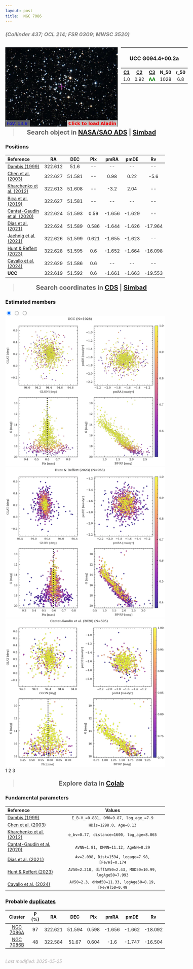 ```yaml
---
layout: post
title:  NGC 7086
---
```

<h3><span style="color: #808080;"><i>(Collinder 437; OCL 214; FSR 0309; MWSC 3520)</i></span></h3><div style="display: flex; justify-content: space-between; width:720px;height:250px">
<div style="text-align: center;">

<!-- Static image + data attributes for FOV and target -->
<img id="aladin_img"
     data-umami-event="aladin_load"
     src="https://raw.githubusercontent.com/ucc23/Q2P/main/plots/ngc7086_aladin.webp"
     alt="Click to load Aladin Lite" 
     style="width:355px;height:250px; cursor: pointer;"
     data-fov="0.227" 
     data-target="322.619 51.592"/>
<!-- Div to contain Aladin Lite viewer -->
<div id="aladin-lite-div" style="width:355px;height:250px;display:none;"></div>
<!-- Aladin Lite script (will be loaded after the image is clicked) -->
<script src="{{ site.baseurl }}/scripts/aladin_load.js"></script>

</div>
<!-- Left block -->

<table style="text-align: center; width:355px;height:250px;">
  <!-- Row 1 (title) -->
  <tr>
    <td colspan="5"><h3>UCC G094.4+00.2a</h3></td>
  </tr>
  <!-- Row 2 -->
  <tr>
    <th><a href="https://ucc.ar/faq#what-are-the-c1-c2-and-c3-parameters" title="Photometric class">C1</a></th>
    <th><a href="https://ucc.ar/faq#what-are-the-c1-c2-and-c3-parameters" title="Density class">C2</a></th>
    <th><a href="https://ucc.ar/faq#what-are-the-c1-c2-and-c3-parameters" title="Combined class">C3</a></th>
    <th><div title="Stars with membership probability >50%">N_50</div></th>
    <th><div title="Radius that contains half the members [arcmin]">r_50</div></th>
  </tr>
  <!-- Row 3 -->
  <tr>
    <td>1.0</td>
    <td>0.92</td>
    <td><span style="color: green; font-weight: bold;">A</span><span style="color: green; font-weight: bold;">A</span></td>
    <td>1028</td>
    <td>6.8</td>
  </tr>
</table>
</div>

> <p style="text-align:center; font-weight: bold; font-size:20px">Search object in <a data-umami-event="nasa_search" href="https://ui.adsabs.harvard.edu/search/q=%20collection%3Aastronomy%20body%3A%22NGC%207086%22&sort=date%20desc%2C%20bibcode%20desc&p_=0" target="_blank">NASA/SAO ADS</a> | <a data-umami-event="simbad_search" href="https://simbad.cds.unistra.fr/simbad/sim-id-refs?Ident=ngc7086" target="_blank">Simbad</a></p>


### Positions

| Reference    | RA    | DEC   | Plx  | pmRA  | pmDE   |  Rv  |
| :---         | :---: | :---: | :---: | :---: | :---: | :---: |
|[Dambis (1999)](https://ui.adsabs.harvard.edu/abs/1999AstL...25....7D) | 322.612 | 51.6 | -- | -- | -- | -- |
|[Chen et al. (2003)](https://ui.adsabs.harvard.edu/abs/2003AJ....125.1397C) | 322.627 | 51.581 | -- | 0.98 | 0.22 | -5.6 |
|[Kharchenko et al. (2012)](https://ui.adsabs.harvard.edu/abs/2012A%26A...543A.156K) | 322.613 | 51.608 | -- | -3.2 | 2.04 | -- |
|[Bica et al. (2019)](https://ui.adsabs.harvard.edu/abs/2019AJ....157...12B) | 322.627 | 51.581 | -- | -- | -- | -- |
|[Cantat-Gaudin et al. (2020)](https://ui.adsabs.harvard.edu/abs/2020A%26A...640A...1C) | 322.624 | 51.593 | 0.59 | -1.656 | -1.629 | -- |
|[Dias et al. (2021)](https://ui.adsabs.harvard.edu/abs/2021MNRAS.504..356D) | 322.624 | 51.589 | 0.586 | -1.644 | -1.626 | -17.964 |
|[Jaehnig et al. (2021)](https://ui.adsabs.harvard.edu/abs/2021ApJ...923..129J) | 322.626 | 51.599 | 0.621 | -1.655 | -1.623 | -- |
|[Hunt & Reffert (2023)](https://ui.adsabs.harvard.edu/abs/2023A%26A...673A.114H) | 322.628 | 51.595 | 0.6 | -1.652 | -1.664 | -16.098 |
|[Cavallo et al. (2024)](https://ui.adsabs.harvard.edu/abs/2024AJ....167...12C) | 322.629 | 51.586 | 0.6 | -- | -- | -- |
| **UCC** |322.619 | 51.592 | 0.6 | -1.661 | -1.663 | -19.553 |

> <p style="text-align:center; font-weight: bold; font-size:20px">Search coordinates in <a data-umami-event="cds_coord_search" href="https://cdsportal.u-strasbg.fr/?target=322.619,+51.592" target="_blank">CDS</a> | <a data-umami-event="simbad_coord_search" href="https://simbad.cds.unistra.fr/mobile/object_list.html?coord=322.619%2051.592&output=json&radius=5&userEntry=ngc7086" target="_blank">Simbad</a></p>

### Estimated members

<div class="carousel">
<input type="radio" name="radio-btn" id="slide1" checked>
<input type="radio" name="radio-btn" id="slide2">
<input type="radio" name="radio-btn" id="slide3">
<div class="slides">
<div class="slide">
<a href="https://raw.githubusercontent.com/ucc23/Q2P/main/plots/ngc7086.webp" target="_blank">
<img src="https://raw.githubusercontent.com/ucc23/Q2P/main/plots/ngc7086.webp" alt="NGC 7086 UCC">
</a>
</div>
<div class="slide">
<a href="https://raw.githubusercontent.com/ucc23/Q2P/main/plots/ngc7086_HUNT23.webp" target="_blank">
<img src="https://raw.githubusercontent.com/ucc23/Q2P/main/plots/ngc7086_HUNT23.webp" alt="NGC 7086 HUNT23">
</a>
</div>
<div class="slide">
<a href="https://raw.githubusercontent.com/ucc23/Q2P/main/plots/ngc7086_CANTAT20.webp" target="_blank">
<img src="https://raw.githubusercontent.com/ucc23/Q2P/main/plots/ngc7086_CANTAT20.webp" alt="NGC 7086 CANTAT20">
</a>
</div>
</div>
<div class="indicators">
<label for="slide1">1</label>
<label for="slide2">2</label>
<label for="slide3">3</label>
</div>
</div>


> <p style="text-align:center; font-weight: bold; font-size:20px">Explore data in <a data-umami-event="colab" href="https://colab.research.google.com/github/ucc23/ucc/blob/main/assets/notebook.ipynb" target="_blank">Colab</a></p>


### Fundamental parameters

| Reference |  Values |
| :---         |     :---:      |
| [Dambis (1999)](https://ui.adsabs.harvard.edu/abs/1999AstL...25....7D) | `E_B-V_=0.881, DM0=9.87, log_age_=7.9` |
| [Chen et al. (2003)](https://ui.adsabs.harvard.edu/abs/2003AJ....125.1397C) | `HDis=1298.0, Age=0.13` |
| [Kharchenko et al. (2012)](https://ui.adsabs.harvard.edu/abs/2012A%26A...543A.156K) | `e_bv=0.77, distance=1600, log_age=8.065` |
| [Cantat-Gaudin et al. (2020)](https://ui.adsabs.harvard.edu/abs/2020A%26A...640A...1C) | `AVNN=1.81, DMNN=11.12, AgeNN=8.29` |
| [Dias et al. (2021)](https://ui.adsabs.harvard.edu/abs/2021MNRAS.504..356D) | `Av=2.098, Dist=1594, logage=7.98, [Fe/H]=0.174` |
| [Hunt & Reffert (2023)](https://ui.adsabs.harvard.edu/abs/2023A%26A...673A.114H) | `AV50=2.218, diffAV50=2.43, MOD50=10.99, logAge50=7.993` |
| [Cavallo et al. (2024)](https://ui.adsabs.harvard.edu/abs/2024AJ....167...12C) | `AV50=2.3, dMod50=11.33, logAge50=8.19, [Fe/H]50=0.49` |

### Probable <a href="https://ucc.ar/faq#how-are-probable-duplicates-identified" title="See FAQ for definition of proximity">duplicates</a>

| Cluster | P (%) | RA    | DEC   | Plx   | pmRA  | pmDE  | Rv    |
| :---:   | :---: | :---: | :---: | :---: | :---: | :---: | :---: |
|[NGC 7086A](/_clusters/ngc7086a/)| 97 | 322.621 | 51.594 | 0.598 | -1.656 | -1.662 | -18.092 |
|[NGC 7086B](/_clusters/ngc7086b/)| 48 | 322.584 | 51.67 | 0.604 | -1.6 | -1.747 | -16.504 |


<br>
<font color="b3b1b1"><i>Last modified: 2025-05-25</i></font>
